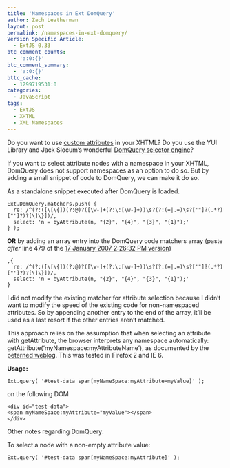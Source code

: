 ```yaml
---
title: 'Namespaces in Ext DomQuery'
author: Zach Leatherman
layout: post
permalink: /namespaces-in-ext-domquery/
Version Specific Article:
  - ExtJS 0.33
btc_comment_counts:
  - 'a:0:{}'
btc_comment_summary:
  - 'a:0:{}'
bttc_cache:
  - 1299719531:0
categories:
  - JavaScript
tags:
  - ExtJS
  - XHTML
  - XML Namespaces
---
```


Do you want to use [custom attributes][1] in your XHTML? Do you use the YUI Library and Jack Slocum’s wonderful [DomQuery selector engine][2]?

 [1]: http://unspace.ca/discover/attributes/
 [2]: http://www.jackslocum.com/blog/2007/01/11/domquery-css-selector-basic-xpath-implementation-with-benchmarks/

If you want to select attribute nodes with a namespace in your XHTML, DomQuery does not support namespaces as an option to do so. But by adding a small snippet of code to DomQuery, we can make it do so.

As a standalone snippet executed after DomQuery is loaded.

    Ext.DomQuery.matchers.push( {
      re: /^(?:([\[\{])(?:@)?([\w-]+(?:\:[\w-]+))\s?(?:(=|.=)\s?['"]?(.*?)["']?)?[\]\}])/,
      select: 'n = byAttribute(n, "{2}", "{4}", "{3}", "{1}");'
    } );

**OR** by adding an array entry into the DomQuery code matchers array (paste *after* line 479 of the [17 January 2007 2:26:32 PM version][3])

 [3]: http://www.yui-ext.com/deploy/yui-ext.0.40-alpha/source/DomQuery.js

    ,{
      re: /^(?:([\[\{])(?:@)?([\w-]+(?:\:[\w-]+))\s?(?:(=|.=)\s?['"]?(.*?)["']?)?[\]\}])/,
      select: 'n = byAttribute(n, "{2}", "{4}", "{3}", "{1}");'
    }

I did not modify the existing matcher for attribute selection because I didn’t want to modify the speed of the existing code for non-namespaced attributes. So by appending another entry to the end of the array, it’ll be used as a last resort if the other entries aren’t matched.

This approach relies on the assumption that when selecting an attribute with getAttribute, the browser interprets any namespace automatically: getAttribute(‘myNamespace:myAttributeName’), as documented by the [peterned weblog][4]. This was tested in Firefox 2 and IE 6.

 [4]: http://blogger.xs4all.nl/peterned/archive/2005/12/11/70033.aspx

**Usage:**

    Ext.query( '#test-data span[myNameSpace:myAttribute=myValue]' );

on the following DOM

    <div id="test-data">
    <span myNameSpace:myAttribute="myValue"></span>
    </div>

Other notes regarding DomQuery:

To select a node with a non-empty attribute value:

    Ext.query( '#test-data span[myNameSpace:myAttribute]' );